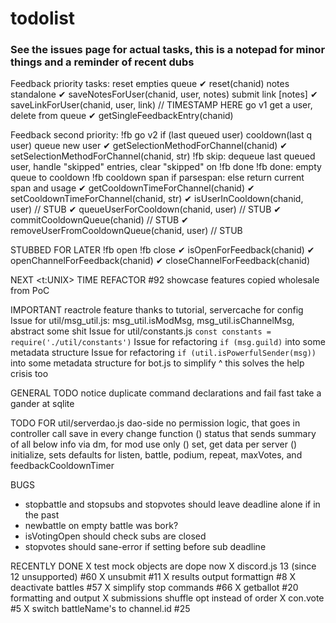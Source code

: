 # todolist

### See the issues page for actual tasks, this is a notepad for minor things and a reminder of recent dubs
Feedback priority tasks:
  reset empties queue
    ✔ reset(chanid)
  notes standalone
    ✔ saveNotesForUser(chanid, user, notes)
  submit link [notes]
    ✔ saveLinkForUser(chanid, user, link) // TIMESTAMP HERE
  go v1 get a user, delete from queue
    ✔ getSingleFeedbackEntry(chanid)

Feedback second priority:
  !fb go v2 if (last queued user) cooldown(last q user) queue new user
  ✔ getSelectionMethodForChannel(chanid)
  ✔ setSelectionMethodForChannel(chanid, str)
  !fb skip: dequeue last queued user, handle "skipped" entries, clear "skipped" on !fb done
  !fb done: empty queue to cooldown
  !fb cooldown span if parsespan: else return current span and usage
  ✔ getCooldownTimeForChannel(chanid)
  ✔ setCooldownTimeForChannel(chanid, str)
  ✔ isUserInCooldown(chanid, user) // STUB
  ✔ queueUserForCooldown(chanid, user) // STUB
  ✔ commitCooldownQueue(chanid) // STUB
  ✔ removeUserFromCooldownQueue(chanid, user) // STUB


STUBBED FOR LATER
  !fb open
  !fb close
  ✔ isOpenForFeedback(chanid)
  ✔ openChannelForFeedback(chanid)
  ✔ closeChannelForFeedback(chanid)

NEXT
  <t:UNIX> TIME REFACTOR #92
  showcase features copied wholesale from PoC

IMPORTANT
  reactrole feature thanks to tutorial, servercache for config
  Issue for util/msg_util.js: msg_util.isModMsg, msg_util.isChannelMsg, abstract some shit
  Issue for util/constants.js `const constants = require('./util/constants')`
  Issue for refactoring `if (msg.guild)` into some metadata structure
  Issue for refactoring `if (util.isPowerfulSender(msg))` into some metadata structure for bot.js to simplify
  ^ this solves the help crisis too

GENERAL TODO
  notice duplicate command declarations and fail fast
  take a gander at sqlite

TODO FOR util/serverdao.js
  dao-side no permission logic, that goes in controller
  call save in every change function
() status that sends summary of all below info via dm, for mod use only
  () set, get data per server
  () initialize, sets defaults for listen, battle, podium, repeat, maxVotes, and feedbackCooldownTimer

BUGS
- stopbattle and stopsubs and stopvotes should leave deadline alone if in the past
- newbattle on empty battle was bork?
- isVotingOpen should check subs are closed
- stopvotes should sane-error if setting before sub deadline

RECENTLY DONE
X test mock objects are dope now
X discord.js 13 (since 12 unsupported) #60
X unsubmit #11
X results output formattign #8
X deactivate battles #57
X simplify stop commands #66
X getballot #20 formatting and output
X submissions shuffle opt instead of order
X con.vote #5
X switch battleName's to channel.id #25
